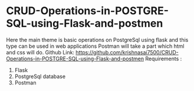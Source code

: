 # CRUD-Operations-in-POSTGRE-SQL-using-Flask-and-postmen
Here the main theme is basic operations on PostgreSql using flask and this type can be used in web applications Postman will take a part which html and css will do.
Github Link: https://github.com/krishnasai7500/CRUD-Operations-in-POSTGRE-SQL-using-Flask-and-postmen
Requirements :
1.	Flask
2.	PostgreSql database
3.	Postman
